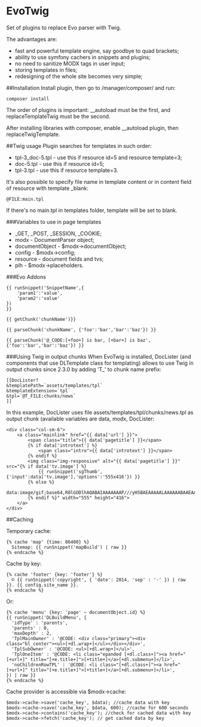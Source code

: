 # EvoTwig
Set of plugins to replace Evo parser with Twig.

The advantages are:
* fast and powerful template engine, say goodbye to quad brackets;
* ability to use symfony cachers in snippets and plugins;
* no need to sanitize MODX tags in user input;
* storing templates in files;
* redesigning of the whole site becomes very simple;

##Installation
Install plugin, then go to /manager/composer/ and run:
```
composer install
```

The order of plugins is important: __autoload must be the first, and replaceTemplateTwig must be the second.

After installing libraries with composer, enable __autoload plugin, then replaceTwigTemplate.

##Twig usage
Plugin searches for templates in such order:
* tpl-3_doc-5.tpl - use this if resource id=5 and resource template=3;
* doc-5.tpl - use this if resource id=5;
* tpl-3.tpl - use this if resource template=3.

It's also possible to specify file name in template content or in content field of resource with template _blank:
```
@FILE:main.tpl
```
If there's no main.tpl in templates folder, template will be set to blank.

###Variables to use in page templates
* _GET, _POST, _SESSION, _COOKIE;
* modx - DocumentParser object;
* documentObject - $modx->documentObject;
* config - $modx->config;
* resource - document fields and tvs;
* plh - $modx->placeholders.

###Evo Addons
```
{{ runSnippet('SnippetName',{
    'param1':'value',
    'param2':'value'
})
}}

{{ getChunk('chunkName')}}

{{ parseChunk('chunkName', {'foo':'bar','bar':'baz'}) }}

{{ parseChunk('@_CODE:[+foo+] is bar, [+bar+] is baz', {'foo':'bar','bar':'baz'}) }}
```

###Using Twig in output chunks
When EvoTwig is installed, DocLister (and components that use DLTemplate class for templating) allows to use Twig in output chunks since 2.3.0 by adding 'T_' to chunk name prefix:
```
[[DocLister?
&templatePath=`assets/templates/tpl`
&templateExtension=`tpl`
&tpl=`@T_FILE:chunks/news`
]]
```

In this example, DocLister uses file assets/templates/tpl/chunks/news.tpl as output chunk (available variables are data, modx, DocLister:
```
<div class="col-sm-6">
    <a class="mainlink" href="{{ data['url'] }}">
        <span class="title">{{ data['pagetitle'] }}</span>
        {% if data['introtext'] %}
            <span class="intro">{{ data['introtext'] }}</span>
        {% endif %}
        <img class="img-responsive" alt="{{ data['pagetitle'] }}" src="{% if data['tv.image'] %}
            {{ runSnippet('sgThumb',{'input':data['tv.image'],'options':'555x416'}) }}
        {% else %}
            data:image/gif;base64,R0lGODlhAQABAIAAAAAAAP///yH5BAEAAAAALAAAAAABAAEAAAIBRAA7
        {% endif %}" width="555" height="416">
    </a>
</div>
```

##Caching

Temporary cache:
```
{% cache 'map' {time: 86400} %}
  Sitemap: {{ runSnippet('mapBuild') | raw }} 
{% endcache %}
```

Cache by key:
```
{% cache 'footer' {key: 'footer'} %}
  © {{ runSnippet('copyright', { 'date': 2014, 'sep' : '‐' }) | raw }}. {{ config.site_name }}.
{% endcache %}
```

Or:
```
{% cache 'menu' {key: 'page' ~ documentObject.id} %}
{{ runSnippet('DLBuildMenu', {
  'idType' : 'parents',
  'parents' : 0,
  'maxDepth' : 2,
  'TplMainOwner' : '@CODE: <div class="primary"><div class="bl_center"><ul>[+dl.wrap+]</ul></div></div>',
  'TplSubOwner' : '@CODE: <ul>[+dl.wrap+]</ul>',
  'TplOneItem' : '@CODE: <li class="epanded [+dl.class+]"><a href="[+url+]" title="[+e.title+]">[+title+]</a>[+dl.submenu+]</li>',
  'noChildrenRowTPL' : '@CODE: <li class="[+dl.class+]"><a href="[+url+]" title="[+e.title+]">[+title+]</a>[+dl.submenu+]</li>',
}) | raw }}
{% endcache %}
```

Cache provider is accessible via $modx->cache:
```
$modx->cache->save('cache_key', $data); //cache data with key
$modx->cache->save('cache_key', $data, 600); //cache for 600 seconds
$modx->cache->contains('cache_key'); //check for cached data with key
$modx->cache->fetch('cache_key'); // get cached data by key
```